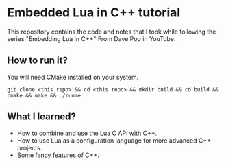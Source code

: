 # Embedded Lua in C++ tutorial

This repository contains the code and notes that I took while following the series "Embedding Lua in C++" From Dave Poo in YouTube.

## How to run it?

You will need CMake installed on your system.

` git clone <this repo> && cd <this repo> && mkdir build && cd build && cmake && make && ./runme `

## What I learned?

- How to combine and use the Lua C API with C++.
- How to use Lua as a configuration language for more advanced C++ projects.
- Some fancy features of C++.